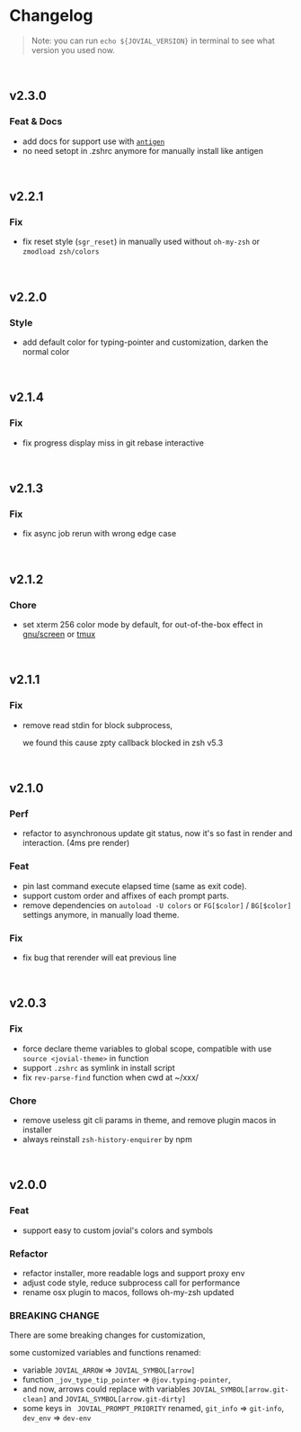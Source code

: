 # Changelog

> Note: you can run `echo ${JOVIAL_VERSION}` in terminal to see what version you used now.


<br />


## v2.3.0

### Feat & Docs

- add docs for support use with [`antigen`](https://github.com/zsh-users/antigen)
- no need setopt in .zshrc anymore for manually install like antigen


<br />


## v2.2.1

### Fix

- fix reset style (`sgr_reset`) in manually used without `oh-my-zsh` or `zmodload zsh/colors`

<br />


## v2.2.0

### Style

- add default color for typing-pointer and customization, darken the normal color

<br />


## v2.1.4

### Fix

- fix progress display miss in git rebase interactive

<br />


## v2.1.3

### Fix

- fix async job rerun with wrong edge case

<br />


## v2.1.2

### Chore

- set xterm 256 color mode by default, for out-of-the-box effect in [gnu/screen](https://www.gnu.org/software/screen/) or [tmux](https://github.com/tmux/tmux)

<br />


## v2.1.1

### Fix

- remove read stdin for block subprocess,

  we found this cause zpty callback blocked in zsh v5.3

<br />


## v2.1.0

### Perf

- refactor to asynchronous update git status, now it's so fast in render and interaction. (4ms pre render)

### Feat

- pin last command execute elapsed time (same as exit code).
- support custom order and affixes of each prompt parts.
- remove dependencies on `autoload -U colors` or `FG[$color]` / `BG[$color]` settings anymore, in manually load theme.

### Fix

- fix bug that rerender will eat previous line

<br />


## v2.0.3

### Fix

- force declare theme variables to global scope, compatible with use `source <jovial-theme>` in function
- support `.zshrc` as symlink in install script
- fix `rev-parse-find` function when cwd at ~/xxx/

### Chore

- remove useless git cli params in theme, and remove plugin macos in installer
- always reinstall `zsh-history-enquirer` by npm

<br />


## v2.0.0

### Feat

- support easy to custom jovial's colors and symbols

### Refactor

- refactor installer, more readable logs and support proxy env
- adjust code style, reduce subprocess call for performance
- rename osx plugin to macos, follows oh-my-zsh updated

### BREAKING CHANGE

There are some breaking changes for customization,

some customized variables and functions renamed:

- variable `JOVIAL_ARROW` => `JOVIAL_SYMBOL[arrow]`
- function `_jov_type_tip_pointer` => `@jov.typing-pointer`,
- and now, arrows could replace with variables `JOVIAL_SYMBOL[arrow.git-clean]` and `JOVIAL_SYMBOL[arrow.git-dirty]`
- some keys in ` JOVIAL_PROMPT_PRIORITY` renamed, `git_info` => `git-info`, `dev_env` => `dev-env`
